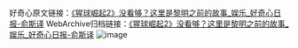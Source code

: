 好奇心原文链接：[《猩球崛起2》没看够？这里是黎明之前的故事_娱乐_好奇心日报-俞斯译](https://www.qdaily.com/articles/2164.html)
WebArchive归档链接：[《猩球崛起2》没看够？这里是黎明之前的故事_娱乐_好奇心日报-俞斯译](http://web.archive.org/web/20161016175710/http://www.qdaily.com:80/articles/2164.html)
![image](http://ww3.sinaimg.cn/large/007d5XDpgy1g3vesfwql4j30u02hyb11)